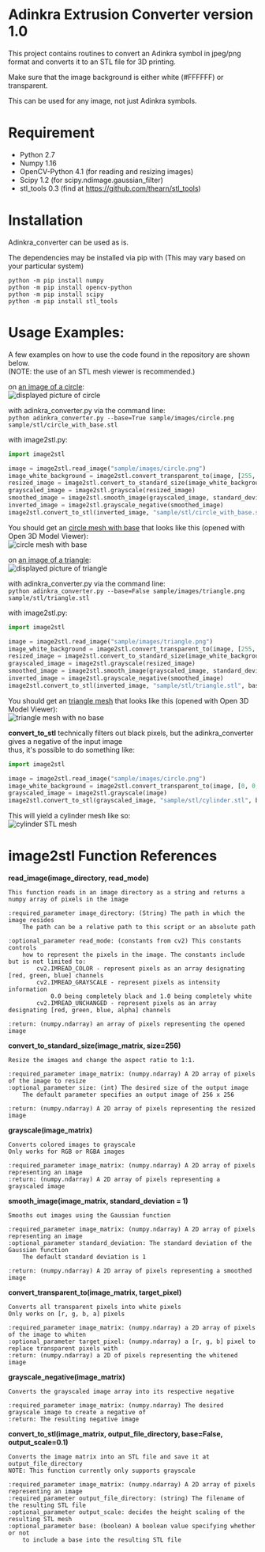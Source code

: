 # Adinkra Extrusion Converter version 1.0
This project contains routines to convert an Adinkra symbol in jpeg/png format and converts it to an STL file for 3D printing.

Make sure that the image background is either white (#FFFFFF) or transparent.

This can be used for any image, not just Adinkra symbols.

# Requirement
 - Python 2.7
 - Numpy 1.16
 - OpenCV-Python 4.1 (for reading and resizing images)
 - Scipy 1.2 (for scipy.ndimage.gaussian_filter)
 - stl_tools 0.3 (find at https://github.com/thearn/stl_tools)

# Installation
Adinkra_converter can be used as is.

The dependencies may be installed via pip with (This may vary based on your particular system)
```
python -m pip install numpy
python -m pip install opencv-python
python -m pip install scipy
python -m pip install stl_tools
```

# Usage Examples:
A few examples on how to use the code found in the repository are shown below.\
(NOTE: the use of an STL mesh viewer is recommended.)



on [an image of a circle](sample/images/circle.png?raw=false "circle.png"):\
![displayed picture of circle](doc/figures/example_circle.png?raw=true)


with adinkra_converter.py via the command line:\
`python adinkra_converter.py --base=True sample/images/circle.png sample/stl/circle_with_base.stl`

with image2stl.py:
```Python
import image2stl

image = image2stl.read_image("sample/images/circle.png")
image_white_background = image2stl.convert_transparent_to(image, [255, 255, 255]) # transparent to #FFFFFF
resized_image = image2stl.convert_to_standard_size(image_white_background, size=256)
grayscaled_image = image2stl.grayscale(resized_image)
smoothed_image = image2stl.smooth_image(grayscaled_image, standard_deviation=1)
inverted_image = image2stl.grayscale_negative(smoothed_image)
image2stl.convert_to_stl(inverted_image, "sample/stl/circle_with_base.stl", base=True, output_scale=0.1)
```

You should get an [circle mesh with base](sample/stl/circle_with_base.stl "STL") that looks like this (opened with Open 3D Model Viewer):\
![circle mesh with base](doc/figures/circle_with_base.png?raw=true "circle mesh with base")



on [an image of a triangle](sample/images/triangle.png?raw=false "triangle.png"):\
![displayed picture of triangle](doc/figures/example_triangle.png?raw=true)


with adinkra_converter.py via the command line:\
`python adinkra_converter.py --base=False sample/images/triangle.png sample/stl/triangle.stl`


with image2stl.py:
```Python
import image2stl

image = image2stl.read_image("sample/images/triangle.png")
image_white_background = image2stl.convert_transparent_to(image, [255, 255, 255]) # transparent to #FFFFFF
resized_image = image2stl.convert_to_standard_size(image_white_background, size=256)
grayscaled_image = image2stl.grayscale(resized_image)
smoothed_image = image2stl.smooth_image(grayscaled_image, standard_deviation=1)
inverted_image = image2stl.grayscale_negative(smoothed_image)
image2stl.convert_to_stl(inverted_image, "sample/stl/triangle.stl", base=False, output_scale=0.1)
```

You should get an [triangle mesh](sample/stl/triangle.stl "STL") that looks like this (opened with Open 3D Model Viewer):\
![triangle mesh with no base](doc/figures/triangle_no_base.png "triangle mesh with no base")


**convert_to_stl** technically filters out black pixels, but the adinkra_converter gives a negative of the input image\
thus, it's possible to do something like:
```Python
import image2stl

image = image2stl.read_image("sample/images/circle.png")
image_white_background = image2stl.convert_transparent_to(image, [0, 0, 0]) # transparent to #FFFFFF
grayscaled_image = image2stl.grayscale(image)
image2stl.convert_to_stl(grayscaled_image, "sample/stl/cylinder.stl", base=False, output_scale=1.0)
```

This will yield a cylinder mesh like so:\
![cylinder STL mesh](doc/figures/cylinder.png "cylinder mesh with no base")


# image2stl Function References

**read_image(image_directory, read_mode)**
```
This function reads in an image directory as a string and returns a numpy array of pixels in the image

:required_parameter image_directory: (String) The path in which the image resides
    The path can be a relative path to this script or an absolute path

:optional_parameter read_mode: (constants from cv2) This constants controls
    how to represent the pixels in the image. The constants include but is not limited to:
        cv2.IMREAD_COLOR - represent pixels as an array designating [red, green, blue] channels
        cv2.IMREAD_GRAYSCALE - represent pixels as intensity information
            0.0 being completely black and 1.0 being completely white
        cv2.IMREAD_UNCHANGED - represent pixels as an array designating [red, green, blue, alpha] channels

:return: (numpy.ndarray) an array of pixels representing the opened image
```


**convert_to_standard_size(image_matrix, size=256)**
```
Resize the images and change the aspect ratio to 1:1.

:required_parameter image_matrix: (numpy.ndarray) A 2D array of pixels of the image to resize
:optional_parameter size: (int) The desired size of the output image
    The default parameter specifies an output image of 256 x 256

:return: (numpy.ndarray) A 2D array of pixels representing the resized image
```


**grayscale(image_matrix)**
```
Converts colored images to grayscale
Only works for RGB or RGBA images

:required_parameter image_matrix: (numpy.ndarray) A 2D array of pixels representing an image
:return: (numpy.ndarray) A 2D array of pixels representing a grayscaled image
```


**smooth_image(image_matrix, standard_deviation = 1)**
```
Smooths out images using the Gaussian function

:required_parameter image_matrix: (numpy.ndarray) A 2D array of pixels representing an image
:optional_parameter standard_deviation: The standard deviation of the Gaussian function
    The default standard deviation is 1

:return: (numpy.ndarray) A 2D array of pixels representing a smoothed image
```


**convert_transparent_to(image_matrix, target_pixel)**
```
Converts all transparent pixels into white pixels
Only works on [r, g, b, a] pixels

:required_parameter image_matrix: (numpy.ndarray) a 2D array of pixels of the image to whiten
:optional_parameter target_pixel: (numpy.ndarray) a [r, g, b] pixel to replace transparent pixels with
:return: (numpy.ndarray) a 2D of pixels representing the whitened image
```


**grayscale_negative(image_matrix)**
```
Converts the grayscaled image array into its respective negative

:required_parameter image_matrix: (numpy.ndarray) The desired grayscale image to create a negative of
:return: The resulting negative image
```


**convert_to_stl(image_matrix, output_file_directory, base=False, output_scale=0.1)**
```
Converts the image matrix into an STL file and save it at output_file_directory
NOTE: This function currently only supports grayscale

:required_parameter image_matrix: (numpy.ndarray) A 2D array of pixels representing an image
:required_parameter output_file_directory: (string) The filename of the resulting STL file
:optional_parameter output_scale: decides the height scaling of the resulting STL mesh
:optional_parameter base: (boolean) A boolean value specifying whether or not
    to include a base into the resulting STL file
```
